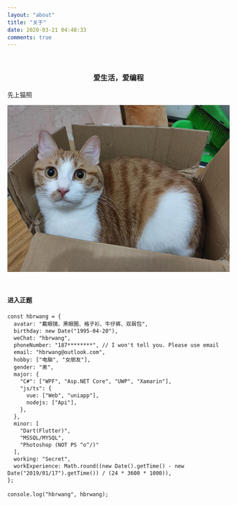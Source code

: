 ```yaml
---
layout: "about"
title: "关于"
date: 2020-03-21 04:48:33
comments: true
---
```


<br>

<center>

### 爱生活，爱编程

</center>

先上猫照

<center>

![滴滴](./index/didi.jpg)

</center>

<br>

#### 进入正题

```JS
const hbrwang = {
  avatar: "戴眼镜、黑眼圈、格子衫、牛仔裤、双肩包",
  birthday: new Date("1995-04-20"),
  weChat: "hbrwang",
  phoneNumber: "187********", // I won't tell you. Please use email
  email: "hbrwang@outlook.com",
  hobby: ["电脑", "女朋友"],
  gender: "男",
  major: {
    "C#": ["WPF", "Asp.NET Core", "UWP", "Xamarin"],
    "js/ts": {
      vue: ["Web", "uniapp"],
      nodejs: ["Api"],
    },
  },
  minor: [
    "Dart(Flutter)",
    "MSSQL/MYSQL",
    "Photoshop (NOT PS ^o^/)"
  ],
  working: "Secret",
  workExperience: Math.round((new Date().getTime() - new Date("2019/01/17").getTime()) / (24 * 3600 * 1000)),
};

console.log("hbrwang", hbrwang);
```
